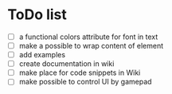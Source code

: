 # ToDo list
- [ ] a functional colors attribute for font in text
- [ ] make a possible to wrap content of element
- [ ] add examples
- [ ] create documentation in wiki
- [ ] make place for code snippets in Wiki
- [ ] make possible to control UI by gamepad

